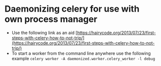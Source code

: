 # Daemonizing celery for use with own process manager


 * Use the following link as an aid
   [https://hairycode.org/2013/07/23/first-steps-with-celery-how-to-not-trip/](https://hairycode.org/2013/07/23/first-steps-with-celery-how-to-not-trip/)
 * To start a worker from the command line anywhere use the following example
   ``` celery worker -A daemonized.worker.celery_worker -l debug ```


